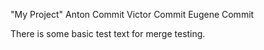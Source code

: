 "My Project" 
Anton Commit
Victor Commit
Eugene Commit

There is some basic test text for merge testing.